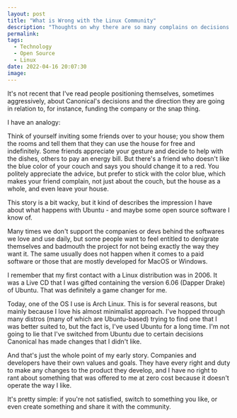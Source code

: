 ```yaml
---
layout: post
title: "What is Wrong with the Linux Community"
description: "Thoughts on why there are so many complains on decisions made by companies the make foss software"
permalink: 
tags:
  - Technology
  - Open Source
  - Linux
date: 2022-04-16 20:07:30
image:
---
```


It's not recent that I've read people positioning themselves, sometimes aggressively, about Canonical's decisions and the direction they are going in relation to, for instance, funding the company or the snap thing.

I have an analogy:

Think of yourself inviting some friends over to your house; you show them the rooms and tell them that they can use the house for free and indefinitely. Some friends appreciate your gesture and decide to help with the dishes, others to pay an energy bill. But there's a friend who doesn't like the blue color of your couch and says you should change it to a red. You politely appreciate the advice, but prefer to stick with the color blue, which makes your friend complain, not just about the couch, but the house as a whole, and even leave your house.

This story is a bit wacky, but it kind of describes the impression I have about what happens with Ubuntu - and maybe some open source software I know of.

Many times we don't support the companies or devs behind the softwares we love and use daily, but some people want to feel entitled to denigrate themselves and badmouth the project for not being exactly the way they want it. The same usually does not happen when it comes to a paid software or those that are mostly developed for MacOS or Windows.

I remember that my first contact with a Linux distribution was in 2006. It was a Live CD that I was gifted containing the version 6.06 (Dapper Drake) of Ubuntu. That was definitely a game changer for me.

Today, one of the OS I use is Arch Linux. This is for several reasons, but mainly because I love his almost minimalist approach. I've hopped through many distros (many of which are Ubuntu-based) trying to find one that I was better suited to, but the fact is, I've used Ubuntu for a long time. I'm not going to lie that I've switched from Ubuntu due to certain decisions Canonical has made changes that I didn't like.

And that's just the whole point of my early story. Companies and developers have their own values and goals. They have every right and duty to make any changes to the product they develop, and I have no right to rant about something that was offered to me at zero cost because it doesn't operate the way I like. 

It's pretty simple: if you're not satisfied, switch to something you like, or even create something and share it with the community.



